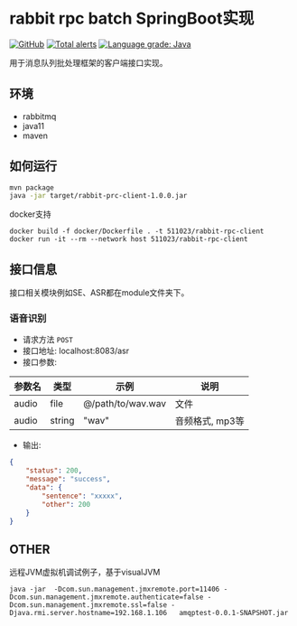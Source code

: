 # rabbit rpc batch SpringBoot实现
<a href="./LICENSE.txt"><img alt="GitHub" src="https://img.shields.io/github/license/kouyt5/rabbit-rpc-client"></a>
<a href="https://lgtm.com/projects/g/kouyt5/rabbit-rpc-client/alerts/"><img alt="Total alerts" src="https://img.shields.io/lgtm/alerts/g/kouyt5/rabbit-rpc-client.svg?logo=lgtm&logoWidth=18"/></a>
<a href="https://lgtm.com/projects/g/kouyt5/rabbit-rpc-client/context:java"><img alt="Language grade: Java" src="https://img.shields.io/lgtm/grade/java/g/kouyt5/rabbit-rpc-client.svg?logo=lgtm&logoWidth=18"/></a>

用于消息队列批处理框架的客户端接口实现。

## 环境
+ rabbitmq
+ java11
+ maven

## 如何运行

```bash
mvn package
java -jar target/rabbit-prc-client-1.0.0.jar
```

docker支持
```
docker build -f docker/Dockerfile . -t 511023/rabbit-rpc-client
docker run -it --rm --network host 511023/rabbit-rpc-client
```

## 接口信息

接口相关模块例如SE、ASR都在module文件夹下。
### 语音识别
+ 请求方法 `POST`
+ 接口地址: localhost:8083/asr
+ 接口参数:

|参数名|类型|示例|说明|
|---|---|---|---|
|audio|file|@/path/to/wav.wav|文件|
|audio|string|"wav"|音频格式, mp3等|

+ 输出:
```json
{
    "status": 200,
    "message": "success",
    "data": {
        "sentence": "xxxxx",
        "other": 200
    }
}
```

## OTHER

远程JVM虚拟机调试例子，基于visualJVM
```
java -jar  -Dcom.sun.management.jmxremote.port=11406 -Dcom.sun.management.jmxremote.authenticate=false -Dcom.sun.management.jmxremote.ssl=false -Djava.rmi.server.hostname=192.168.1.106   amqptest-0.0.1-SNAPSHOT.jar
```